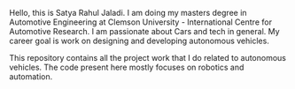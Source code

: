 Hello, this is Satya Rahul Jaladi. I am doing my masters degree in Automotive Engineering at Clemson University - International Centre for Automotive Research. I am passionate about Cars and tech in general. My career goal is work on designing and developing autonomous vehicles. 

This repository contains all the project work that I do related to autonomous vehicles. The code present here mostly focuses on robotics and automation.
